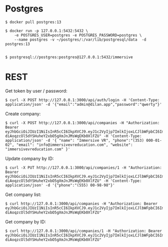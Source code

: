 # Postgres


    $ docker pull postgres:13

    $ docker run -p 127.0.0.1:5432:5432 \
        -e POSTGRES_USER=postgres -e POSTGRES_PASSWORD=postgres \
        --name postgres -v ~/postgres/:/var/lib/postgresql/data  -d postgres:13


    $ postgresql://postgres:postgres@127.0.0.1:5432/immersive


# REST

Get token by user / password:

    $ curl -X POST http://127.0.0.1:3000/api/auth/login -H 'Content-Type: application/json' -d '{"email":"admin@dilan.app","password":"qwerty"}'


Create company:

    $ curl -X POST http://127.0.0.1:3000/api/companies -H "Authorization: Bearer eyJhbGciOiJIUzI1NiIsInR5cCI6IkpXVCJ9.eyJ1c2VyIjp7ImlkIjoxLCJlbWFpbCI6ImFkbWluQGRpbGFuLmFwcCJ9LCJpYXQiOjE2MzM1MzQ1MjA3NzIsImV4cCI6MTYzMzYyMDkyMDc3Mn0.-diAoqzcOl5dYSHuheY2xbO5gXmJnJMsWqEKb0XlFZU" -H 'Content-Type: application/json' -d '{ "name": "Immersive VR", "phone":"(353) 000-01-02", "email": "info@immersivevreducation.com", "website": "immersivevreducation.com" }'

Update company by ID:

    $ curl -X PUT http://127.0.0.1:3000/api/companies/1 -H "Authorization: Bearer eyJhbGciOiJIUzI1NiIsInR5cCI6IkpXVCJ9.eyJ1c2VyIjp7ImlkIjoxLCJlbWFpbCI6ImFkbWluQGRpbGFuLmFwcCJ9LCJpYXQiOjE2MzM1MzQ1MjA3NzIsImV4cCI6MTYzMzYyMDkyMDc3Mn0.-diAoqzcOl5dYSHuheY2xbO5gXmJnJMsWqEKb0XlFZU" -H 'Content-Type: application/json' -d '{"phone":"(555) 00-98-98"}'


Get company list:

    $ curl http://127.0.0.1:3000/api/companies -H "Authorization: Bearer eyJhbGciOiJIUzI1NiIsInR5cCI6IkpXVCJ9.eyJ1c2VyIjp7ImlkIjoxLCJlbWFpbCI6ImFkbWluQGRpbGFuLmFwcCJ9LCJpYXQiOjE2MzM1MzQ1MjA3NzIsImV4cCI6MTYzMzYyMDkyMDc3Mn0.-diAoqzcOl5dYSHuheY2xbO5gXmJnJMsWqEKb0XlFZU"

Get company by ID:

    $ curl http://127.0.0.1:3000/api/companies/1 -H "Authorization: Bearer eyJhbGciOiJIUzI1NiIsInR5cCI6IkpXVCJ9.eyJ1c2VyIjp7ImlkIjoxLCJlbWFpbCI6ImFkbWluQGRpbGFuLmFwcCJ9LCJpYXQiOjE2MzM1MzQ1MjA3NzIsImV4cCI6MTYzMzYyMDkyMDc3Mn0.-diAoqzcOl5dYSHuheY2xbO5gXmJnJMsWqEKb0XlFZU"
